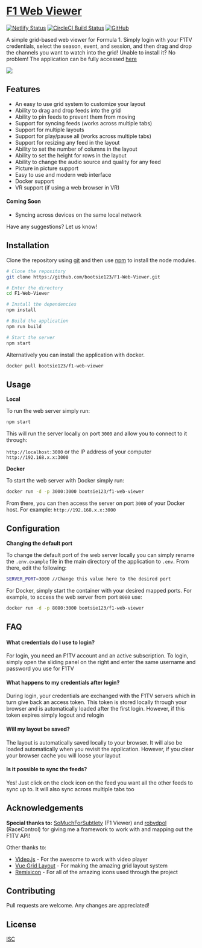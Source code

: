 # [F1 Web Viewer](https://f1webviewer.netlify.app)

[![Netlify Status](https://api.netlify.com/api/v1/badges/a2267ed1-c542-46d4-8f08-ce6c1847d270/deploy-status)](https://f1webviewer.netlify.app)
[![CircleCI Build Status](https://circleci.com/gh/bootsie123/F1-Web-Viewer/tree/production.svg?style=svg)](https://circleci.com/gh/bootsie123/F1-Web-Viewer/tree/production)
[![GitHub](https://img.shields.io/github/license/bootsie123/F1-Web-Viewer)](https://github.com/bootsie123/F1-Web-Viewer/blob/master/LICENSE)

A simple grid-based web viewer for Formula 1. Simply login with your F1TV credentials, select the season, event, and session, and then drag and drop the channels you want to watch into the grid! Unable to install it? No problem! The application can be fully accessed [here](https://f1webviewer.netlify.app)

![](assets/screenshot.png)

## Features

- An easy to use grid system to customize your layout
- Ability to drag and drop feeds into the grid
- Ability to pin feeds to prevent them from moving
- Support for syncing feeds (works across multiple tabs)
- Support for multiple layouts
- Support for play/pause all (works across multiple tabs)
- Support for resizing any feed in the layout
- Ability to set the number of columns in the layout
- Ability to set the height for rows in the layout
- Ability to change the audio source and quality for any feed
- Picture in picture support
- Easy to use and modern web interface
- Docker support
- VR support (if using a web browser in VR)

#### Coming Soon

- Syncing across devices on the same local network

Have any suggestions? Let us know!

## Installation

Clone the repository using [git](https://git-scm.com/) and then use [npm](https://www.npmjs.com/) to install the node modules.

```bash
# Clone the repository
git clone https://github.com/bootsie123/F1-Web-Viewer.git

# Enter the directory
cd F1-Web-Viewer

# Install the dependencies
npm install

# Build the application
npm run build

# Start the server
npm start
```

Alternatively you can install the application with docker.

```bash
docker pull bootsie123/f1-web-viewer
```

## Usage

**Local**

To run the web server simply run:

```bash
npm start
```

This will run the server locally on port `3000` and allow you to connect to it through:

`http://localhost:3000` or the IP address of your computer `http://192.168.x.x:3000`

**Docker**

To start the web server with Docker simply run:

```bash
docker run -d -p 3000:3000 bootsie123/f1-web-viewer
```

From there, you can then access the server on port `3000` of your Docker host. For example: `http://192.168.x.x:3000`

## Configuration

**Changing the default port**

To change the default port of the web server locally you can simply rename the `.env.example` file in the main directory of the application to `.env`. From there, edit the following:

```bash
SERVER_PORT=3000 //Change this value here to the desired port
```

For Docker, simply start the container with your desired mapped ports. For example, to access the web server from port `8080` use:

```bash
docker run -d -p 8080:3000 bootsie123/f1-web-viewer
```

## FAQ

#### What credentials do I use to login?

For login, you need an F1TV account and an active subscription. To login, simply open the sliding panel on the right and enter the same username and password you use for F1TV

#### What happens to my credentials after login?

During login, your credentials are exchanged with the F1TV servers which in turn give back an access token. This token is stored locally through your browser and is automatically loaded after the first login. However, if this token expires simply logout and relogin

#### Will my layout be saved?

The layout is automatically saved locally to your browser. It will also be loaded automatically when you revisit the application. However, if you clear your browser cache you will loose your layout

#### Is it possible to sync the feeds?

Yes! Just click on the clock icon on the feed you want all the other feeds to sync up to. It will also sync across multiple tabs too

## Acknowledgements

**Special thanks to:** [SoMuchForSubtlety](https://github.com/SoMuchForSubtlety) (F1 Viewer) and [robvdpol](https://github.com/robvdpol) (RaceControl) for giving me a framework to work with and mapping out the F1TV API!

Other thanks to:

- [Video.js](https://videojs.com/) - For the awesome to work with video player
- [Vue Grid Layout](https://jbaysolutions.github.io/vue-grid-layout/) - For making the amazing grid layout system
- [Remixicon](https://remixicon.com/) - For all of the amazing icons used through the project

## Contributing

Pull requests are welcome. Any changes are appreciated!

## License

[ISC](https://choosealicense.com/licenses/isc/)
